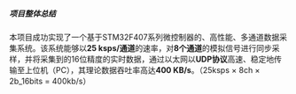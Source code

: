##### 项目整体总结
本项目成功实现了一个基于STM32F407系列微控制器的、高性能、多通道数据采集系统。该系统能够以**25 ksps/通道**的速率，对**8个通道**的模拟信号进行同步采样，并将采集到的16位精度的实时数据，通过以太网以**UDP协议**高速、稳定地传输至上位机（PC），其理论数据吞吐率高达**400 KB/s**。（25ksps × 8ch × 2b_16bits = 400kb/s）
